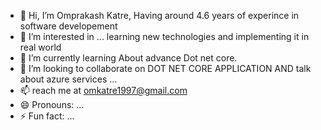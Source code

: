 - 👋 Hi, I’m Omprakash Katre, Having around 4.6 years of experince in software developement
- 👀 I’m interested in ... learning new technologies and implementing it in real world
- 🌱 I’m currently learning About advance Dot net core.
- 💞️ I’m looking to collaborate on DOT NET CORE APPLICATION AND talk about azure services ...
- 📫 reach me at omkatre1997@gmail.com
- 😄 Pronouns: ...
- ⚡ Fun fact: ...

<!---
omnk11/omnk11 is a ✨ special ✨ repository because its `README.md` (this file) appears on your GitHub profile.
You can click the Preview link to take a look at your changes.
--->
